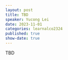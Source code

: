 ```yaml
---
layout: post
title: TBD
speaker: Yucong Lei
date: 2023-11-01
categories: learnalco2324
published: true
show-date: true
---
```

TBD